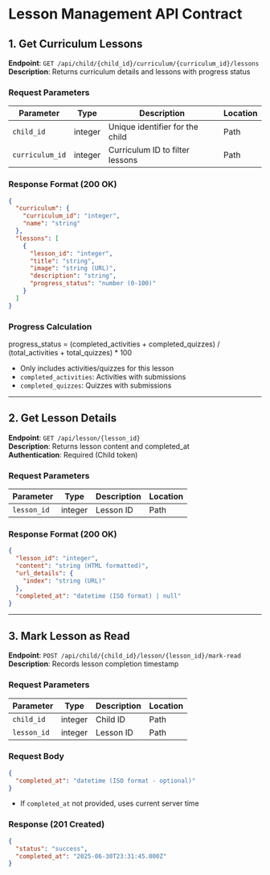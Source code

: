 # Lesson Management API Contract

## 1. Get Curriculum Lessons

**Endpoint**: `GET /api/child/{child_id}/curriculum/{curriculum_id}/lessons`  
**Description**: Returns curriculum details and lessons with progress status

### Request Parameters

| Parameter       | Type    | Description                     | Location |
| --------------- | ------- | ------------------------------- | -------- |
| `child_id`      | integer | Unique identifier for the child | Path     |
| `curriculum_id` | integer | Curriculum ID to filter lessons | Path     |

### Response Format (200 OK)

```json
{
  "curriculum": {
    "curriculum_id": "integer",
    "name": "string"
  },
  "lessons": [
    {
      "lesson_id": "integer",
      "title": "string",
      "image": "string (URL)",
      "description": "string",
      "progress_status": "number (0-100)"
    }
  ]
}
```

### Progress Calculation

progress_status = (completed_activities + completed_quizzes) / (total_activities + total_quizzes) \* 100

- Only includes activities/quizzes for this lesson
- `completed_activities`: Activities with submissions
- `completed_quizzes`: Quizzes with submissions

---

## 2. Get Lesson Details

**Endpoint**: `GET /api/lesson/{lesson_id}`  
**Description**: Returns lesson content and completed_at  
**Authentication**: Required (Child token)

### Request Parameters

| Parameter   | Type    | Description | Location |
| ----------- | ------- | ----------- | -------- |
| `lesson_id` | integer | Lesson ID   | Path     |

### Response Format (200 OK)

```json
{
  "lesson_id": "integer",
  "content": "string (HTML formatted)",
  "url_details": {
    "index": "string (URL)"
  },
  "completed_at": "datetime (ISO format) | null"
}
```

---

## 3. Mark Lesson as Read

**Endpoint**: `POST /api/child/{child_id}/lesson/{lesson_id}/mark-read`  
**Description**: Records lesson completion timestamp

### Request Parameters

| Parameter   | Type    | Description | Location |
| ----------- | ------- | ----------- | -------- |
| `child_id`  | integer | Child ID    | Path     |
| `lesson_id` | integer | Lesson ID   | Path     |

### Request Body

```json
{
  "completed_at": "datetime (ISO format - optional)"
}
```

- If `completed_at` not provided, uses current server time

### Response (201 Created)

```json
{
  "status": "success",
  "completed_at": "2025-06-30T23:31:45.000Z"
}
```
